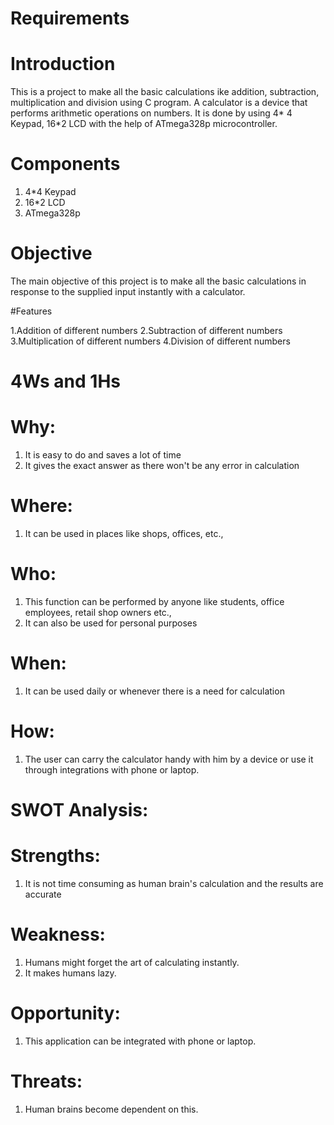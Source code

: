 # Requirements

# Introduction
 This is a project to make all the basic calculations ike addition, subtraction, multiplication and division using C program. A calculator is a device that performs arithmetic operations on numbers. It is done by using 4* 4 Keypad, 16*2 LCD with the help of ATmega328p microcontroller.
 
 # Components
 1. 4*4 Keypad
 2. 16*2 LCD
 3. ATmega328p

# Objective
The main objective of this project is to make all the basic calculations in response to the supplied input instantly with a calculator.

#Features

1.Addition of different numbers
2.Subtraction of different numbers
3.Multiplication of different numbers
4.Division of different numbers

# 4Ws and 1Hs

# Why:
1. It is easy to do and saves a lot of time
2. It gives the exact answer as there won't be any error in calculation

# Where:
1. It can be used in places like shops, offices, etc.,
 
# Who:
1. This function can be performed by anyone like students, office employees, retail shop owners etc., 
2. It can also be used for personal purposes

# When:
1. It can be used daily or whenever there is
a need for calculation

# How:
1. The user can carry the calculator handy with him by a device or use it through integrations with phone or laptop.
 

# SWOT Analysis:

# Strengths:
1. It is not time consuming as human brain's calculation and the results are accurate

# Weakness:
1. Humans might forget the art of calculating instantly.
2. It makes humans lazy.

# Opportunity:

1. This application can be integrated with phone or laptop.

# Threats:
1. Human brains become dependent on this.



 


